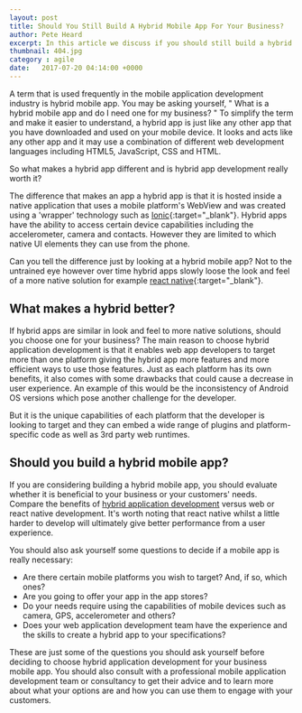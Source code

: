 ```yaml
---
layout: post
title: Should You Still Build A Hybrid Mobile App For Your Business?
author: Pete Heard
excerpt: In this article we discuss if you should still build a hybrid mobile app for your business.
thumbnail: 404.jpg
category : agile
date:   2017-07-20 04:14:00 +0000
---
```


A term that is used frequently in the mobile application development industry is hybrid mobile app. You may be asking yourself, &quot; What is a hybrid mobile app and do I need one for my business? &quot; To simplify the term and make it easier to understand, a hybrid app is just like any other app that you have downloaded and used on your mobile device. It looks and acts like any other app and it may use a combination of different web development languages including HTML5, JavaScript, CSS and HTML.

So what makes a hybrid app different and is hybrid app development really worth it?

The difference that makes an app a hybrid app is that it is hosted inside a native application that uses a mobile platform&#39;s WebView and was created using a 'wrapper' technology such as [Ionic](https://ionicframework.com/){:target="_blank"}. Hybrid apps have the ability to access certain device capabilities including the accelerometer, camera and contacts. However they are limited to which native UI elements they can use from the phone.

Can you tell the difference just by looking at a hybrid mobile app? Not to the untrained eye however over time hybrid apps slowly loose the look and feel of a more native solution for example [react native](https://facebook.github.io/react-native/){:target="_blank"}. 

## What makes a hybrid better?

If hybrid apps are similar in look and feel to more native solutions, should you choose one for your business? The main reason to choose hybrid application development is that it enables web app developers to target more than one platform giving the hybrid app more features and more efficient ways to use those features. Just as each platform has its own benefits, it also comes with some drawbacks that could cause a decrease in user experience. An example of this would be the inconsistency of Android OS versions which pose another challenge for the developer.

But it is the unique capabilities of each platform that the developer is looking to target and they can embed a wide range of plugins and platform-specific code as well as 3rd party web runtimes.

## Should you build a hybrid mobile app?

If you are considering building a hybrid mobile app, you should evaluate whether it is beneficial to your business or your customers&#39; needs. Compare the benefits of [hybrid application development](https://www.logicroom.co/javascript-angular-react-nativescript-reading-london/) versus web or react native development. It&#39;s worth noting that react native whilst a little harder to develop will ultimately give better performance from a user experience.

You should also ask yourself some questions to decide if a mobile app is really necessary:

* Are there certain mobile platforms you wish to target? And, if so, which ones?
* Are you going to offer your app in the app stores?
* Do your needs require using the capabilities of mobile devices such as camera, GPS, accelerometer and others?
* Does your web application development team have the experience and the skills to create a hybrid app to your specifications?

These are just some of the questions you should ask yourself before deciding to choose hybrid application development for your business mobile app. You should also consult with a professional mobile application development team or consultancy to get their advice and to learn more about what your options are and how you can use them to engage with your customers. 